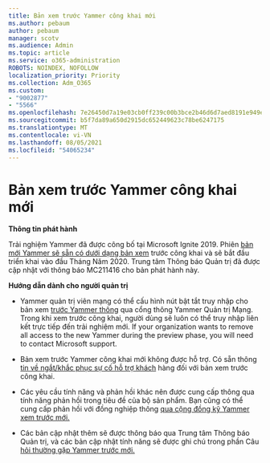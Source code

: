 ```yaml
---
title: Bản xem trước Yammer công khai mới
ms.author: pebaum
author: pebaum
manager: scotv
ms.audience: Admin
ms.topic: article
ms.service: o365-administration
ROBOTS: NOINDEX, NOFOLLOW
localization_priority: Priority
ms.collection: Adm_O365
ms.custom:
- "9002877"
- "5566"
ms.openlocfilehash: 7e26450d7a19e03cb0ff239c00b3bce2b46d6d7aed8191e949ef6c0711aa9035
ms.sourcegitcommit: b5f7da89a650d2915dc652449623c78be6247175
ms.translationtype: MT
ms.contentlocale: vi-VN
ms.lasthandoff: 08/05/2021
ms.locfileid: "54065234"
---
```

# <a name="new-yammer-public-preview"></a>Bản xem trước Yammer công khai mới

**Thông tin phát hành**

Trải nghiệm Yammer đã được công bố tại Microsoft Ignite 2019. Phiên [bản mới Yammer sẽ sẵn có dưới dạng bản xem](https://docs.microsoft.com/yammer/get-started-with-yammer/newyammer-faq) trước công khai và sẽ bắt đầu triển khai vào đầu Tháng Năm 2020. Trung tâm Thông báo Quản trị đã được cập nhật với thông báo MC211416 cho bản phát hành này.

**Hướng dẫn dành cho người quản trị**

- Yammer quản trị viên mạng có thể cấu hình nút bật tắt truy nhập cho bản xem [trước Yammer thông](https://docs.microsoft.com/yammer/get-started-with-yammer/administrative-settings-opt-in-newyammer) qua cổng thông Yammer Quản trị Mạng. Trong khi xem trước công khai, người dùng sẽ luôn có thể truy nhập liên kết trực tiếp đến trải nghiệm mới. If your organization wants to remove all access to the new Yammer during the preview phase, you will need to contact Microsoft support.

- Bản xem trước Yammer công khai mới không được hỗ trợ. Có sẵn thông [tin về ngắt/khắc phục sự cố hỗ trợ khách](https://docs.microsoft.com/yammer/get-started-with-yammer/newyammer-faq#yammer-preview-customer-support) hàng đối với bản xem trước công khai.

- Các yêu cầu tính năng và phản hồi khác nên được cung cấp thông qua tính năng phản hồi trong tiêu đề của bộ sản phẩm. Bạn cũng có thể cung cấp phản hồi với đồng nghiệp thông [qua cộng đồng kỹ Yammer xem trước mới.](https://techcommunity.microsoft.com/t5/new-yammer-preview/bd-p/NewYammerPreview)

- Các bản cập nhật thêm sẽ được thông báo qua Trung tâm Thông báo Quản trị, và các bản cập nhật tính năng sẽ được ghi chú trong phần Câu [hỏi thường gặp Yammer trước mới.](https://docs.microsoft.com/yammer/get-started-with-yammer/newyammer-faq)
